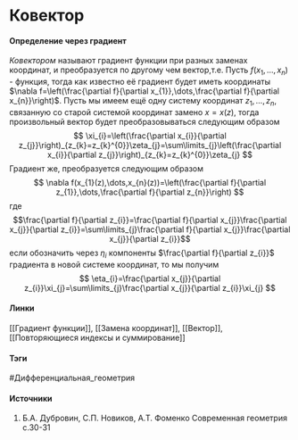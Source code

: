 # Ковектор
#### Определение через градиент
*Ковектором* называют градиент функции при разных заменах координат, и преобразуется по другому чем вектор,т.е.
Пусть $f(x_{1},\dots,x_{n})$ - функция, тогда как известно её градиент будет иметь координаты $\nabla f=\left(\frac{\partial f}{\partial x_{1}},\dots,\frac{\partial f}{\partial x_{n}}\right)$.
Пусть мы имеем ещё одну систему координат $z_{1},\dots,z_{n}$, связанную со старой системой координат замено $x=x(z)$, тогда произвольный вектор будет преобразовываться следующим образом
$$
\xi_{i}=\left(\frac{\partial x_{i}}{\partial z_{j}}\right)_{z_{k}=z_{k}^{0}}\zeta_{j}=\sum\limits_{j}\left(\frac{\partial x_{i}}{\partial z_{j}}\right)_{z_{k}=z_{k}^{0}}\zeta_{j}
$$
Градиент же, преобразуется следующим образом
$$
\nabla f(x_{1}(z),\dots,x_{n}(z))=\left(\frac{\partial f}{\partial z_{1}},\dots,\frac{\partial f}{\partial z_{n}}\right)
$$
где 
$$\frac{\partial f}{\partial z_{i}}=\frac{\partial f}{\partial x_{j}}\frac{\partial x_{j}}{\partial z_{i}}=\sum\limits_{j}\frac{\partial f}{\partial x_{j}}\frac{\partial x_{j}}{\partial z_{i}}$$
если обозначить через $\eta_{i}$ компоненты $\frac{\partial f}{\partial z_{i}}$ градиента в новой системе координат, то мы получим
$$
\eta_{i}=\frac{\partial x_{j}}{\partial z_{i}}\xi_{j}=\sum\limits_{j}\frac{\partial x_{j}}{\partial z_{i}}\xi_{j}
$$
#### Линки
 [[Градиент функции]],
 [[Замена координат]],
 [[Вектор]],
 [[Повторяющиеся индексы и суммирование]]
#### Тэги
 #Дифференциальная_геометрия 
#### Источники
1. Б.А. Дубровин, С.П. Новиков, А.Т. Фоменко Современная геометрия с.30-31